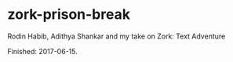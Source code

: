 # zork-prison-break

Rodin Habib, Adithya Shankar and my take on Zork: Text Adventure

Finished: 2017-06-15.
